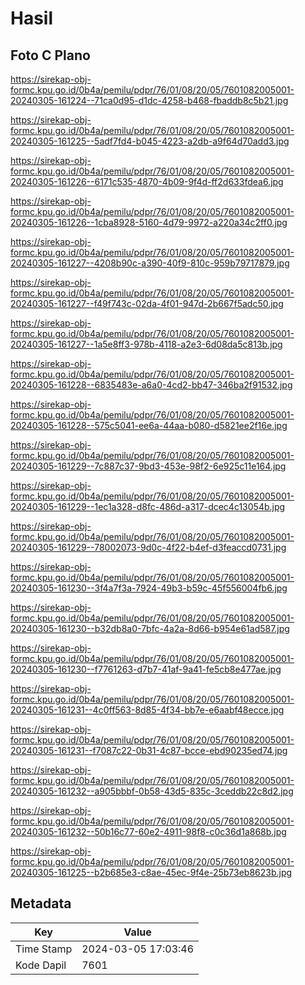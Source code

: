 # Hasil

## Foto C Plano

https://sirekap-obj-formc.kpu.go.id/0b4a/pemilu/pdpr/76/01/08/20/05/7601082005001-20240305-161224--71ca0d95-d1dc-4258-b468-fbaddb8c5b21.jpg

https://sirekap-obj-formc.kpu.go.id/0b4a/pemilu/pdpr/76/01/08/20/05/7601082005001-20240305-161225--5adf7fd4-b045-4223-a2db-a9f64d70add3.jpg

https://sirekap-obj-formc.kpu.go.id/0b4a/pemilu/pdpr/76/01/08/20/05/7601082005001-20240305-161226--6171c535-4870-4b09-9f4d-ff2d633fdea6.jpg

https://sirekap-obj-formc.kpu.go.id/0b4a/pemilu/pdpr/76/01/08/20/05/7601082005001-20240305-161226--1cba8928-5160-4d79-9972-a220a34c2ff0.jpg

https://sirekap-obj-formc.kpu.go.id/0b4a/pemilu/pdpr/76/01/08/20/05/7601082005001-20240305-161227--4208b90c-a390-40f9-810c-959b79717879.jpg

https://sirekap-obj-formc.kpu.go.id/0b4a/pemilu/pdpr/76/01/08/20/05/7601082005001-20240305-161227--f49f743c-02da-4f01-947d-2b667f5adc50.jpg

https://sirekap-obj-formc.kpu.go.id/0b4a/pemilu/pdpr/76/01/08/20/05/7601082005001-20240305-161227--1a5e8ff3-978b-4118-a2e3-6d08da5c813b.jpg

https://sirekap-obj-formc.kpu.go.id/0b4a/pemilu/pdpr/76/01/08/20/05/7601082005001-20240305-161228--6835483e-a6a0-4cd2-bb47-346ba2f91532.jpg

https://sirekap-obj-formc.kpu.go.id/0b4a/pemilu/pdpr/76/01/08/20/05/7601082005001-20240305-161228--575c5041-ee6a-44aa-b080-d5821ee2f16e.jpg

https://sirekap-obj-formc.kpu.go.id/0b4a/pemilu/pdpr/76/01/08/20/05/7601082005001-20240305-161229--7c887c37-9bd3-453e-98f2-6e925c11e164.jpg

https://sirekap-obj-formc.kpu.go.id/0b4a/pemilu/pdpr/76/01/08/20/05/7601082005001-20240305-161229--1ec1a328-d8fc-486d-a317-dcec4c13054b.jpg

https://sirekap-obj-formc.kpu.go.id/0b4a/pemilu/pdpr/76/01/08/20/05/7601082005001-20240305-161229--78002073-9d0c-4f22-b4ef-d3feaccd0731.jpg

https://sirekap-obj-formc.kpu.go.id/0b4a/pemilu/pdpr/76/01/08/20/05/7601082005001-20240305-161230--3f4a7f3a-7924-49b3-b59c-45f556004fb6.jpg

https://sirekap-obj-formc.kpu.go.id/0b4a/pemilu/pdpr/76/01/08/20/05/7601082005001-20240305-161230--b32db8a0-7bfc-4a2a-8d66-b954e61ad587.jpg

https://sirekap-obj-formc.kpu.go.id/0b4a/pemilu/pdpr/76/01/08/20/05/7601082005001-20240305-161230--f7761263-d7b7-41af-9a41-fe5cb8e477ae.jpg

https://sirekap-obj-formc.kpu.go.id/0b4a/pemilu/pdpr/76/01/08/20/05/7601082005001-20240305-161231--4c0ff563-8d85-4f34-bb7e-e6aabf48ecce.jpg

https://sirekap-obj-formc.kpu.go.id/0b4a/pemilu/pdpr/76/01/08/20/05/7601082005001-20240305-161231--f7087c22-0b31-4c87-bcce-ebd90235ed74.jpg

https://sirekap-obj-formc.kpu.go.id/0b4a/pemilu/pdpr/76/01/08/20/05/7601082005001-20240305-161232--a905bbbf-0b58-43d5-835c-3ceddb22c8d2.jpg

https://sirekap-obj-formc.kpu.go.id/0b4a/pemilu/pdpr/76/01/08/20/05/7601082005001-20240305-161232--50b16c77-60e2-4911-98f8-c0c36d1a868b.jpg

https://sirekap-obj-formc.kpu.go.id/0b4a/pemilu/pdpr/76/01/08/20/05/7601082005001-20240305-161225--b2b685e3-c8ae-45ec-9f4e-25b73eb8623b.jpg


## Metadata

| Key        | Value               |
| ---------- | ------------------- |
| Time Stamp | 2024-03-05 17:03:46 |
| Kode Dapil | 7601                |



